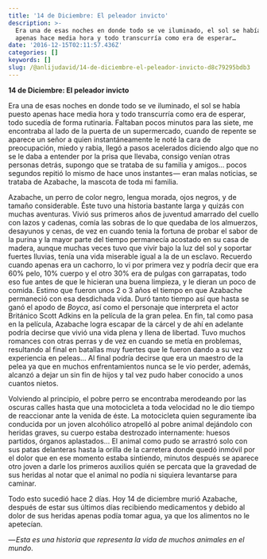 ```yaml
---
title: '14 de Diciembre: El peleador invicto'
description: >-
  Era una de esas noches en donde todo se ve iluminado, el sol se había puesto
  apenas hace media hora y todo transcurría como era de esperar…
date: '2016-12-15T02:11:57.436Z'
categories: []
keywords: []
slug: /@anlijudavid/14-de-diciembre-el-peleador-invicto-d8c79295bdb3
---
```


**14 de Diciembre: El peleador invicto**

Era una de esas noches en donde todo se ve iluminado, el sol se había puesto apenas hace media hora y todo transcurría como era de esperar, todo sucedía de forma rutinaria. Faltaban pocos minutos para las siete, me encontraba al lado de la puerta de un supermercado, cuando de repente se aparece un señor a quien instantáneamente le noté la cara de preocupación, miedo y rabia, llegó a pasos acelerados diciendo algo que no se le daba a entender por la prisa que llevaba, consigo venían otras personas detrás, supongo que se trataba de su familia y amigos… pocos segundos repitió lo mismo de hace unos instantes — eran malas noticias, se trataba de Azabache, la mascota de toda mi familia.

Azabache, un perro de color negro, lengua morada, ojos negros, y de tamaño considerable. Éste tuvo una historia bastante larga y quizás con muchas aventuras. Vivió sus primeros años de juventud amarrado del cuello con lazos y cadenas, comía las sobras de lo que quedaba de los almuerzos, desayunos y cenas, de vez en cuando tenia la fortuna de probar el sabor de la purina y la mayor parte del tiempo permanecía acostado en su casa de madera, aunque muchas veces tuvo que vivir bajo la luz del sol y soportar fuertes lluvias, tenía una vida miserable igual a la de un esclavo. Recuerdo cuando apenas era un cachorro, lo vi por primera vez y podría decir que era 60% pelo, 10% cuerpo y el otro 30% era de pulgas con garrapatas, todo eso fue antes de que le hicieran una buena limpieza, y le dieran un poco de comida. Estimo que fueron unos 2 o 3 años el tiempo en que Azabache permaneció con esa desdichada vida. Duró tanto tiempo así que hasta se ganó el apodo de _Boyca_, así como el personaje que interpreta el actor Británico Scott Adkins en la película de la gran pelea. En fin, tal como pasa en la película, Azabache logra escapar de la cárcel y de ahí en adelante podría decirse que vivió una vida plena y llena de libertad. Tuvo muchos romances con otras perras y de vez en cuando se metía en problemas, resultando al final en batallas muy fuertes que le fueron dando a su vez experiencia en peleas… Al final podría decirse que era un maestro de la pelea ya que en muchos enfrentamientos nunca se le vio perder, además, alcanzó a dejar un sin fin de hijos y tal vez pudo haber conocido a unos cuantos nietos.

Volviendo al principio, el pobre perro se encontraba merodeando por las oscuras calles hasta que una motocicleta a toda velocidad no le dio tiempo de reaccionar ante la venida de éste. La motocicleta quien seguramente iba conducida por un joven alcohólico atropelló al pobre animal dejándolo con heridas graves, su cuerpo estaba destrozado internamente: huesos partidos, órganos aplastados… El animal como pudo se arrastró solo con sus patas delanteras hasta la orilla de la carretera donde quedó inmóvil por el dolor que en ese momento estaba sintiendo, minutos después se aparece otro joven a darle los primeros auxilios quién se percata que la gravedad de sus heridas al notar que el animal no podía ni siquiera levantarse para caminar.

Todo esto sucedió hace 2 días. Hoy 14 de diciembre murió Azabache, después de estar sus últimos días recibiendo medicamentos y debido al dolor de sus heridas apenas podía tomar agua, ya que los alimentos no le apetecían.

_— Esta es una historia que representa la vida de muchos animales en el mundo_.